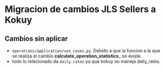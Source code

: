 # Migracion de cambios JLS Sellers a Kokuy

## Cambios sin aplicar
- `operations/application/use_cases.py`. Debido a que la funcion a la que se realiza el cambio __calculate_operation_statistics___ no existe.
- todo lo relacionado da `daily_rates` ya que kokuy no maneja daily_rates.